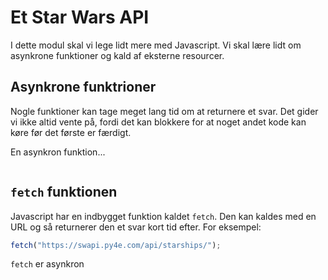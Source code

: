 # Et Star Wars API

I dette modul skal vi lege lidt mere med Javascript. Vi skal lære lidt om asynkrone
funktioner og kald af eksterne resourcer.

## Asynkrone funktrioner

Nogle funktioner kan tage meget lang tid om at returnere et svar. Det gider vi ikke altid vente på, fordi det kan blokkere for at noget andet kode kan køre før det første er færdigt.

En asynkron funktion...

```

```

## `fetch` funktionen

Javascript har en indbygget funktion kaldet `fetch`. Den kan kaldes med en URL og så returnerer den et svar kort tid efter. For eksempel:

```javascript
fetch("https://swapi.py4e.com/api/starships/");
```

`fetch` er asynkron
